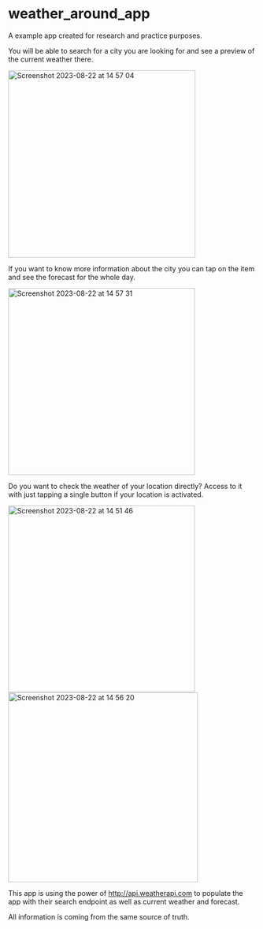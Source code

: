 # weather_around_app

A example app created for research and practice purposes.





You will be able to search for a city you are looking for and see a preview of the current weather there.

<img width="380" alt="Screenshot 2023-08-22 at 14 57 04" src="https://github.com/enriquenisimp/weather_around_app/assets/70170760/6602d3f6-6a54-42b3-8ed3-cc78073c94c5">



If you want to know more information about the city you can tap on the item and see the forecast for the whole day.

<img width="379" alt="Screenshot 2023-08-22 at 14 57 31" src="https://github.com/enriquenisimp/weather_around_app/assets/70170760/e57cd9d1-aea1-4546-b71e-e73281c2badd">


Do you want to check the weather of your location directly? Access to it with just tapping a single button if your location is activated.

<img width="379" alt="Screenshot 2023-08-22 at 14 51 46" src="https://github.com/enriquenisimp/weather_around_app/assets/70170760/80d35461-c92b-4d26-965b-6ea3417403de">
<img width="385" alt="Screenshot 2023-08-22 at 14 56 20" src="https://github.com/enriquenisimp/weather_around_app/assets/70170760/017baac3-8d28-40fd-b3ee-0e42e739c852">


This app is using the power of http://api.weatherapi.com to populate the app with their search endpoint as well as current weather and forecast.

All information is coming from the same source of truth.



